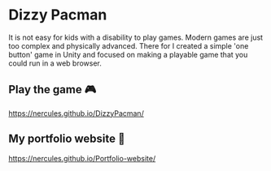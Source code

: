 # Dizzy Pacman
It is not easy for kids with a disability to play games. Modern games are just too complex and physically advanced. There for I created a simple 'one button' game in Unity and focused on making a playable game that you could run in a web browser. 

## Play the game :video_game:
https://nercules.github.io/DizzyPacman/

## My portfolio website :wave:
https://nercules.github.io/Portfolio-website/
